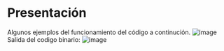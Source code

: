 # Presentación
Algunos ejemplos del funcionamiento del código a continución.
![image](https://github.com/user-attachments/assets/f885b0be-1f57-4808-9744-1384395b3e9f)
Salida del codigo binario:
![image](https://github.com/user-attachments/assets/379122f5-47bf-489b-9ab5-ad62f649e60d)

